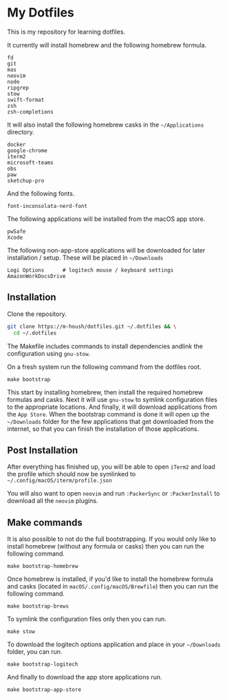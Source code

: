 # My Dotfiles

This is my repository for learning dotfiles.

It currently will install homebrew and the following homebrew formula.

```
fd
git
mas
neovim
node
ripgrep
stow
swift-format
zsh
zsh-completions
```

It will also install the following homebrew casks in the `~/Applications` directory.

```
docker
google-chrome
iterm2
microsoft-teams
obs
paw
sketchup-pro
```

And the following fonts.

```
font-inconsolata-nerd-font

```

The following applications will be installed from the macOS app store.

```
pwSafe
Xcode
```

The following non-app-store applications will be downloaded for later installation / setup.  These will be placed in `~/Downloads`

```
Logi Options      # logitech mouse / keyboard settings
AmazonWorkDocsDrive
```

## Installation

Clone the repository.

```bash
git clone https://m-housh/dotfiles.git ~/.dotfiles && \
  cd ~/.dotfiles
```

The Makefile includes commands to install dependencies andlink the configuration using `gnu-stow`.

On a fresh system run the following command from the dotfiles root.

```
make bootstrap
```

This start by installing homebrew, then install the required homebrew formulas and casks.  Next it will use
`gnu-stow` to symlink configuration files to the appropriate locations.  And finally, it will download
applications from the `App Store`.  When the bootstrap command is done it will open up the `~/Downloads` folder
for the few applications that get downloaded from the internet, so that you can finish the installation of those applications.

## Post Installation

After everything has finished up, you will be able to open `iTerm2` and load the profile which should now be symlinked
to `~/.config/macOS/iterm/profile.json`

You will also want to open `neovim` and run `:PackerSync` or `:PackerInstall` to download all the `neovim` plugins.

## Make commands

It is also possible to not do the full bootstrapping.  If you would only like to install homebrew (without any formula or casks) then you can run the following command.

```
make bootstrap-homebrew
```

Once homebrew is installed, if you'd like to install the homebrew formula and casks (located in `macOS/.config/macOS/Brewfile`) then you can run the following command.

```
make bootstrap-brews
```

To symlink the configuration files only then you can run.

```
make stow
```

To download the logitech options application and place in your `~/Downloads` folder, you can run.

```
make bootstrap-logitech
```

And finally to download the app store applications run.

```
make bootstrap-app-store
```
